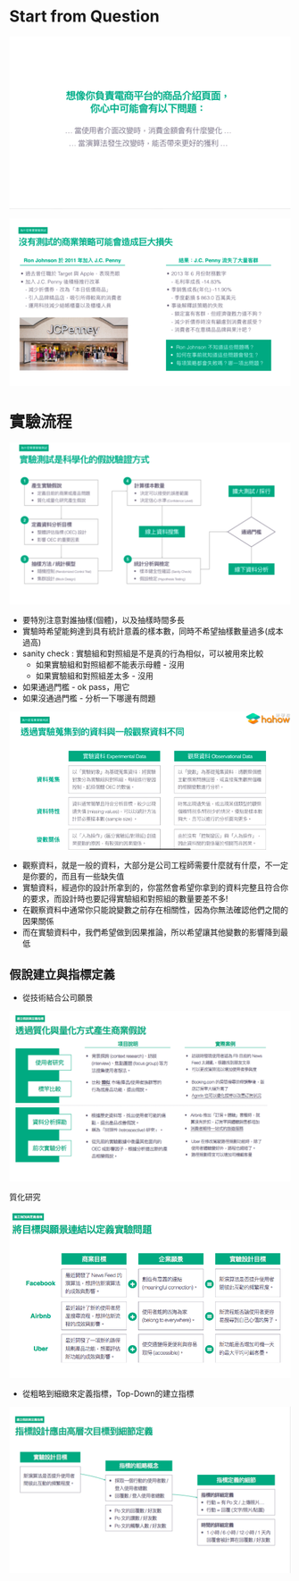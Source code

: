 # Start from Question

<img src='./images/exptest_1.png'></img>

<img src='./images/exptest_2.png'></img>

# 實驗流程

<img src='./images/exptest_3.png'></img>

* 要特別注意對誰抽樣(個體)，以及抽樣時間多長
* 實驗時希望能夠達到具有統計意義的樣本數，同時不希望抽樣數量過多(成本過高)
* sanity check : 實驗組和對照組是不是真的行為相似，可以被用來比較
  + 如果實驗組和對照組都不能表示母體 - 沒用
  + 如果實驗組和對照組差太多 - 沒用
* 如果通過門檻 - ok pass，用它
* 如果沒通過門檻 - 分析一下哪邊有問題

<img src='./images/exptest_7.png'></img>

* 觀察資料，就是一般的資料，大部分是公司工程師需要什麼就有什麼，不一定是你要的，而且有一些缺失值
* 實驗資料，經過你的設計所拿到的，你當然會希望你拿到的資料完整且符合你的要求，而設計時也要記得實驗組和對照組的數量要差不多!
* 在觀察資料中通常你只能說變數之前存在相關性，因為你無法確認他們之間的因果關係
* 而在實驗資料中，我們希望做到因果推論，所以希望讓其他變數的影響降到最低

## 假說建立與指標定義

* 從技術結合公司願景

<img src='./images/exptest_4.png'></img>

質化研究 

<img src='./images/exptest_5.png'></img>

* 從粗略到細緻來定義指標，Top-Down的建立指標

<img src='./images/exptest_6.png'></img>
